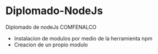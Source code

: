 # Diplomado-NodeJs
Diplomado de nodeJs COMFENALCO
- Instalacion de modulos por medio de la herramienta npm
- Creacion de un propio modulo
